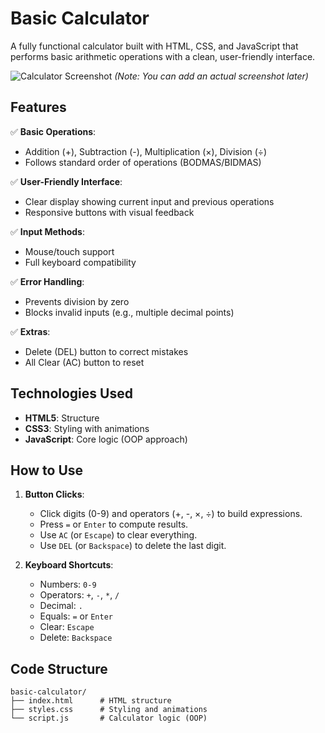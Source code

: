 # Basic Calculator

A fully functional calculator built with HTML, CSS, and JavaScript that performs basic arithmetic operations with a clean, user-friendly interface.

![Calculator Screenshot](calculator-screenshot.png) *(Note: You can add an actual screenshot later)*

## Features

✅ **Basic Operations**:  
- Addition (+), Subtraction (-), Multiplication (×), Division (÷)  
- Follows standard order of operations (BODMAS/BIDMAS)  

✅ **User-Friendly Interface**:  
- Clear display showing current input and previous operations  
- Responsive buttons with visual feedback  

✅ **Input Methods**:  
- Mouse/touch support  
- Full keyboard compatibility  

✅ **Error Handling**:  
- Prevents division by zero  
- Blocks invalid inputs (e.g., multiple decimal points)  

✅ **Extras**:  
- Delete (DEL) button to correct mistakes  
- All Clear (AC) button to reset  

## Technologies Used

- **HTML5**: Structure  
- **CSS3**: Styling with animations  
- **JavaScript**: Core logic (OOP approach)  

## How to Use

1. **Button Clicks**:  
   - Click digits (0-9) and operators (+, -, ×, ÷) to build expressions.  
   - Press `=` or `Enter` to compute results.  
   - Use `AC` (or `Escape`) to clear everything.  
   - Use `DEL` (or `Backspace`) to delete the last digit.  

2. **Keyboard Shortcuts**:  
   - Numbers: `0-9`  
   - Operators: `+`, `-`, `*`, `/`  
   - Decimal: `.`  
   - Equals: `=` or `Enter`  
   - Clear: `Escape`  
   - Delete: `Backspace`  

## Code Structure

```plaintext
basic-calculator/
├── index.html      # HTML structure
├── styles.css      # Styling and animations
└── script.js       # Calculator logic (OOP)